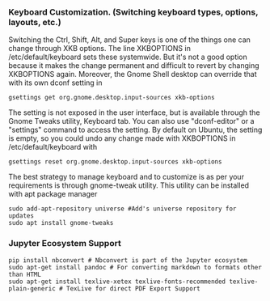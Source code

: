 
### Keyboard Customization. (Switching keyboard types, options, layouts, etc.)
Switching the Ctrl, Shift, Alt, and Super keys is one of the things one can change through XKB options. The line XKBOPTIONS in /etc/default/keyboard sets these systemwide. But it's not a good option because it makes the change permanent and difficult to revert by changing XKBOPTIONS again. Moreover, the Gnome Shell desktop can override that with its own dconf setting in 
```shell
gsettings get org.gnome.desktop.input-sources xkb-options
```
The setting is not exposed in the user interface, but is available through the Gnome Tweaks utility, Keyboard tab. You can also use "dconf-editor" or a "settings" command to access the setting.
By default on Ubuntu, the setting is empty, so you could undo any change made with XKBOPTIONS in /etc/default/keyboard  with
```shell
gsettings reset org.gnome.desktop.input-sources xkb-options
```
The best strategy to manage keyboard and to customize is as per your requirements is through gnome-tweak utility. This utility can be installed with apt package manager

```shell
sudo add-apt-repository universe #Add's universe repository for updates
sudo apt install gnome-tweaks
```

### Jupyter Ecosystem Support

``` shell
pip install nbconvert # Nbconvert is part of the Jupyter ecosystem
sudo apt-get install pandoc # For converting markdown to formats other than HTML
sudo apt-get install texlive-xetex texlive-fonts-recommended texlive-plain-generic # TexLive for direct PDF Export Support
```
